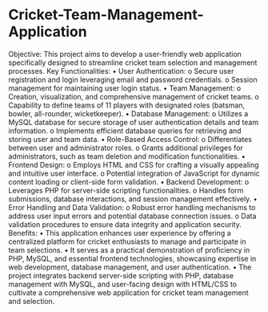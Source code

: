 # Cricket-Team-Management-Application
Objective: This project aims to develop a user-friendly web application specifically designed to streamline cricket team selection and management processes.
Key Functionalities:
•	User Authentication:
o	Secure user registration and login leveraging email and password credentials.
o	Session management for maintaining user login status.
•	Team Management:
o	Creation, visualization, and comprehensive management of cricket teams.
o	Capability to define teams of 11 players with designated roles (batsman, bowler, all-rounder, wicketkeeper).
•	Database Management:
o	Utilizes a MySQL database for secure storage of user authentication details and team information.
o	Implements efficient database queries for retrieving and storing user and team data.
•	Role-Based Access Control:
o	Differentiates between user and administrator roles.
o	Grants additional privileges for administrators, such as team deletion and modification functionalities.
•	Frontend Design:
o	Employs HTML and CSS for crafting a visually appealing and intuitive user interface.
o	Potential integration of JavaScript for dynamic content loading or client-side form validation.
•	Backend Development:
o	Leverages PHP for server-side scripting functionalities.
o	Handles form submissions, database interactions, and session management effectively.
•	Error Handling and Data Validation:
o	Robust error handling mechanisms to address user input errors and potential database connection issues.
o	Data validation procedures to ensure data integrity and application security.
Benefits:
•	This application enhances user experience by offering a centralized platform for cricket enthusiasts to manage and participate in team selections.
•	It serves as a practical demonstration of proficiency in PHP, MySQL, and essential frontend technologies, showcasing expertise in web development, database management, and user authentication.
•	The project integrates backend server-side scripting with PHP, database management with MySQL, and user-facing design with HTML/CSS to cultivate a comprehensive web application for cricket team management and selection.

